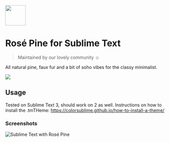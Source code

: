 <img src="https://github.com/rose-pine/rose-pine-theme/blob/master/assets/icon.png" width="64" />

# Rosé Pine for Sublime Text

> Maintained by our lovely community ☺️

All natural pine, faux fur and a bit of soho vibes for the classy minimalist.

[![](https://img.shields.io/badge/Rosé%20Pine%20Theme-191724)](https://github.com/rose-pine/rose-pine-theme)

## Usage

Tested on Sublime Text 3, should work on 2 as well.
Instructions on how to install the .tmTHeme: https://colorsublime.github.io/how-to-install-a-theme/

### Screenshots

![Sublime Text with Rosé Pine](https://i.imgur.com/aO8nlPJ.png)
